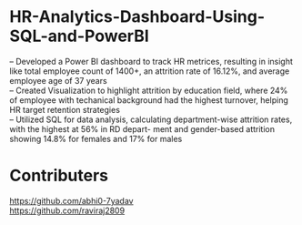 # HR-Analytics-Dashboard-Using-SQL-and-PowerBI
– Developed a Power BI dashboard to track HR metrices, resulting in insight like total employee count of 1400+, an attrition rate of 16.12%, and average employee age of 37 years <br/>
– Created Visualization to highlight attrition by education field, where 24% of employee with techanical background
had the highest turnover, helping HR target retention strategies <br/>
– Utilized SQL for data analysis, calculating department-wise attrition rates, with the highest at 56% in RD depart-
ment and gender-based attrition showing 14.8% for females and 17% for males <br/>


# Contributers 
https://github.com/abhi0-7yadav <br/>
https://github.com/raviraj2809

